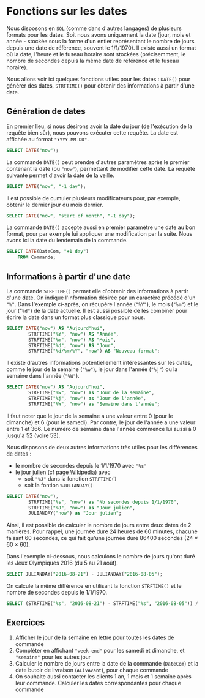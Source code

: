 # Fonctions sur les dates

Nous disposons en `SQL` (comme dans d'autres langages) de plusieurs formats pour les dates. Soit nous avons uniquement la date (jour, mois et année - stockée sous la forme d'un entier représentant le nombre de jours depuis une date de référence, souvent le 1/1/1970). Il existe aussi un format où la date, l'heure et le fuseau horaire sont stockées (précisemment, le nombre de secondes depuis la même date de référence et le fuseau horaire). 

Nous allons voir ici quelques fonctions utiles pour les dates : `DATE()` pour générer des dates, `STRFTIME()` pour obtenir des informations à partir d'une date.

## Génération de dates

En premier lieu, si nous désirons avoir la date du jour (de l'exécution de la requête bien sûr), nous pouvons exécuter cette requête. La date est affichée au format `"YYYY-MM-DD"`.

```sql
SELECT DATE("now");
```

La commande `DATE()` peut prendre d'autres paramètres après le premier contenant la date (ou `"now"`), permettant de modifier cette date. La requête suivante permet d'avoir la date de la veille.

```sql
SELECT DATE("now", "-1 day");
```

Il est possible de cumuler plusieurs modificateurs pour, par exemple, obtenir le dernier jour du mois dernier.

```sql
SELECT DATE("now", "start of month", "-1 day");
```

La commande `DATE()` accepte aussi en premier paramètre une date au bon format, pour par exemple lui appliquer une modification par la suite. Nous avons ici la date du lendemain de la commande.

```sql
SELECT DATE(DateCom, "+1 day") 
    FROM Commande;
```

## Informations à partir d'une date

La commande `STRFTIME()` permet elle d'obtenir des informations à partir d'une date. On indique l'information désirée par un caractère précédé d'un `"%"`. Dans l'exemple ci-après, on récupère l'année (`"%Y"`), le mois (`"%m"`) et le jour ("`%d"`) de la date actuelle. Il est aussi possible de les combiner pour écrire la date dans un format plus classique pour nous.

```sql
SELECT DATE("now") AS "Aujourd'hui",
		STRFTIME("%Y", "now") AS "Année",
		STRFTIME("%m", "now") AS "Mois",
		STRFTIME("%d", "now") AS "Jour",
		STRFTIME("%d/%m/%Y", "now") AS "Nouveau format";
```

Il existe d'autres informations potentiellement intéressantes sur les dates, comme le jour de la semaine (`"%w"`), le jour dans l'année (`"%j"`) ou la semaine dans l'année (`"%W"`).

```sql
SELECT DATE("now") AS "Aujourd'hui",
		STRFTIME("%w", "now") as "Jour de la semaine",
		STRFTIME("%j", "now") as "Jour de l'année",
		STRFTIME("%W", "now") as "Semaine dans l'année";
```

Il faut noter que le jour de la semaine a une valeur entre 0 (pour le dimanche) et 6 (pour le samedi). Par contre, le jour de l'année a une valeur entre 1 et 366. Le numéro de semaine dans l'année commence lui aussi à 0 jusqu'à 52 (voire 53).

Nous disposons de deux autres informations très utiles pour les différences de dates :

- le nombre de secondes depuis le 1/1/1970 avec `"%s"`
- le jour julien (cf [page Wikipedia](https://fr.wikipedia.org/wiki/Jour_julien)) avec 
	- soit `"%J"` dans la fonction `STRFTIME()`
	- soit la fontion `%JULIANDAY()`

```sql
SELECT DATE("now"),
		STRFTIME("%s", "now") as "Nb secondes depuis 1/1/1970",
		STRFTIME("%J", "now") as "Jour julien",
		JULIANDAY("now") as "Jour julien";
```

Ainsi, il est possible de calculer le nombre de jours entre deux dates de 2 manières. Pour rappel, une journée dure 24 heures de 60 minutes, chacune faisant 60 secondes, ce qui fait qu'une journée dure 86400 secondes (24 $\times$ 60 $\times$ 60).

Dans l'exemple ci-dessous, nous calculons le nombre de jours qu'ont duré les Jeux Olympiques 2016 (du 5 au 21 août).

```sql
SELECT JULIANDAY("2016-08-21") - JULIANDAY("2016-08-05");
```

On calcule la même différence en utilisant la fonction `STRFTIME()` et le nombre de secondes depuis le 1/1/1970.

```sql
SELECT (STRFTIME("%s", "2016-08-21") - STRFTIME("%s", "2016-08-05")) / 86400;
```

## Exercices

1. Afficher le jour de la semaine en lettre pour toutes les dates de commande
2. Compléter en affichant `"week-end"` pour les samedi et dimanche, et `"semaine"` pour les autres jour
3. Calculer le nombre de jours entre la date de la commande (`DateCom`) et la date butoir de livraison (`ALivAvant`), pour chaque commande
4. On souhaite aussi contacter les clients 1 an, 1 mois et 1 semaine après leur commande. Calculer les dates correspondantes pour chaque commande
